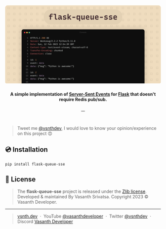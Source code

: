 <h5 align="center">
    <img src="https://raw.githubusercontent.com/vsnthdev/flask-queue-sse/designs/header.png" alt="flask-queue-sse">
</h5>
<p align="center">
    <strong>
        A simple implementation of <a href="https://web.dev/eventsource-basics">Server-Sent Events</a> for <a
            href="https://flask.palletsprojects.com">Flask</a> that
        doesn't require Redis pub/sub.
    </strong>
</p>
<p align="center">
    <a target="_blank" rel="noopener" href="https://pypi.org/project/flask-queue-sse">
        <img src="https://img.shields.io/pypi/v/flask-queue-sse?style=flat-square" alt="">
    </a>
    <a target="_blank" rel="noopener" href="https://pypi.org/project/flask-queue-sse/#history">
        <img src="https://img.shields.io/pypi/dm/flask-queue-sse" alt="">
    </a>
    <a href="https://github.com/vsnthdev/flask-queue-sse/issues">
        <img src="https://img.shields.io/github/issues/vsnthdev/flask-queue-sse.svg?style=flat-square" alt="">
    </a>
    <a href="https://github.com/vsnthdev/flask-queue-sse/commits/main">
        <img src="https://img.shields.io/github/last-commit/vsnthdev/flask-queue-sse.svg?style=flat-square" alt="">
    </a>
</p>
<br>

<!-- header -->

> Tweet me <a target="_blank" rel="noopener" href="https://vas.cx/twitter">@vsnthdev</a>, I would love to know your
opinion/experience on this project 😍

<!-- why this package? -->

## 💿 Installation

```
pip install flask-queue-sse
```

<!-- quick start -->

<!-- docs to build the project -->

<!-- footer -->

## 📰 License
> The **flask-queue-sse** project is released under the [Zlib license](https://github.com/vsnthdev/flask-queue-sse/blob/main/LICENSE.md). <br> Developed &amp; maintained By Vasanth Srivatsa. Copyright 2023 © Vasanth Developer.
<hr>

> <a href="https://vsnth.dev" target="_blank" rel="noopener">vsnth.dev</a> &nbsp;&middot;&nbsp;
> YouTube <a href="https://vas.cx/videos" target="_blank" rel="noopener">@vasanthdeveloper</a> &nbsp;&middot;&nbsp;
> Twitter <a href="https://vas.cx/twitter" target="_blank" rel="noopener">@vsnthdev</a> &nbsp;&middot;&nbsp;
> Discord <a href="https://vas.cx/discord" target="_blank" rel="noopener">Vasanth Developer</a>